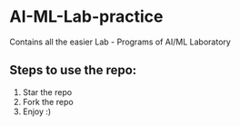 # AI-ML-Lab-practice

Contains all the easier Lab - Programs of AI/ML Laboratory

## Steps to use the repo:
1. Star the repo
2. Fork the repo
3. Enjoy :)
